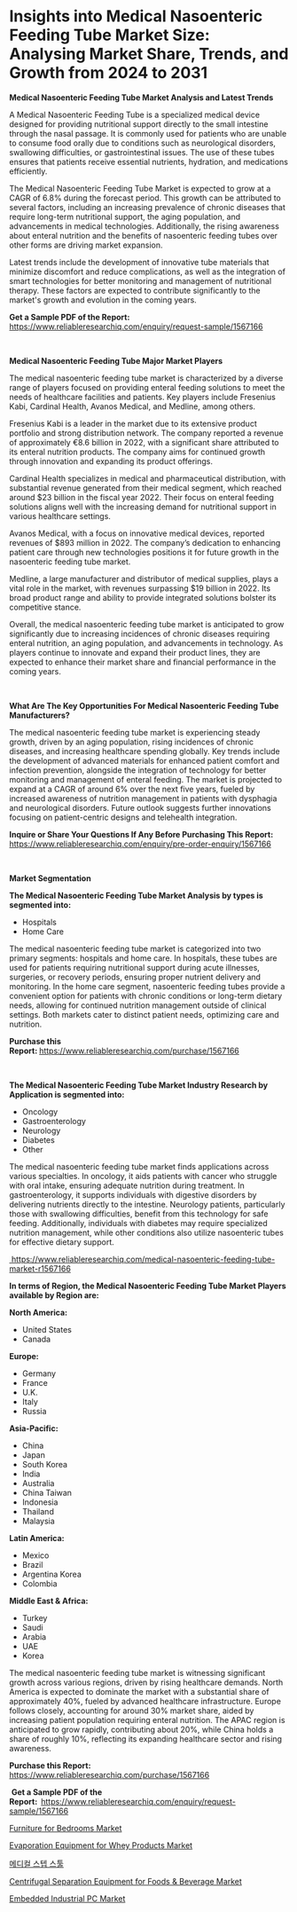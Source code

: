 <p><h1>Insights into Medical Nasoenteric Feeding Tube Market Size: Analysing Market Share, Trends, and Growth from 2024 to 2031</h1></p><p><strong>Medical Nasoenteric Feeding Tube Market Analysis and Latest Trends</strong></p>
<p><p>A Medical Nasoenteric Feeding Tube is a specialized medical device designed for providing nutritional support directly to the small intestine through the nasal passage. It is commonly used for patients who are unable to consume food orally due to conditions such as neurological disorders, swallowing difficulties, or gastrointestinal issues. The use of these tubes ensures that patients receive essential nutrients, hydration, and medications efficiently.</p><p>The Medical Nasoenteric Feeding Tube Market is expected to grow at a CAGR of 6.8% during the forecast period. This growth can be attributed to several factors, including an increasing prevalence of chronic diseases that require long-term nutritional support, the aging population, and advancements in medical technologies. Additionally, the rising awareness about enteral nutrition and the benefits of nasoenteric feeding tubes over other forms are driving market expansion. </p><p>Latest trends include the development of innovative tube materials that minimize discomfort and reduce complications, as well as the integration of smart technologies for better monitoring and management of nutritional therapy. These factors are expected to contribute significantly to the market's growth and evolution in the coming years.</p></p>
<p><strong>Get a Sample PDF of the Report:&nbsp;</strong> <a href="https://www.reliableresearchiq.com/enquiry/request-sample/1567166">https://www.reliableresearchiq.com/enquiry/request-sample/1567166</a></p>
<p>&nbsp;</p>
<p><strong>Medical Nasoenteric Feeding Tube Major Market Players</strong></p>
<p><p>The medical nasoenteric feeding tube market is characterized by a diverse range of players focused on providing enteral feeding solutions to meet the needs of healthcare facilities and patients. Key players include Fresenius Kabi, Cardinal Health, Avanos Medical, and Medline, among others.</p><p>Fresenius Kabi is a leader in the market due to its extensive product portfolio and strong distribution network. The company reported a revenue of approximately €8.6 billion in 2022, with a significant share attributed to its enteral nutrition products. The company aims for continued growth through innovation and expanding its product offerings.</p><p>Cardinal Health specializes in medical and pharmaceutical distribution, with substantial revenue generated from their medical segment, which reached around $23 billion in the fiscal year 2022. Their focus on enteral feeding solutions aligns well with the increasing demand for nutritional support in various healthcare settings.</p><p>Avanos Medical, with a focus on innovative medical devices, reported revenues of $893 million in 2022. The company’s dedication to enhancing patient care through new technologies positions it for future growth in the nasoenteric feeding tube market.</p><p>Medline, a large manufacturer and distributor of medical supplies, plays a vital role in the market, with revenues surpassing $19 billion in 2022. Its broad product range and ability to provide integrated solutions bolster its competitive stance.</p><p>Overall, the medical nasoenteric feeding tube market is anticipated to grow significantly due to increasing incidences of chronic diseases requiring enteral nutrition, an aging population, and advancements in technology. As players continue to innovate and expand their product lines, they are expected to enhance their market share and financial performance in the coming years.</p></p>
<p>&nbsp;</p>
<p><strong>What Are The Key Opportunities For Medical Nasoenteric Feeding Tube Manufacturers?</strong></p>
<p><p>The medical nasoenteric feeding tube market is experiencing steady growth, driven by an aging population, rising incidences of chronic diseases, and increasing healthcare spending globally. Key trends include the development of advanced materials for enhanced patient comfort and infection prevention, alongside the integration of technology for better monitoring and management of enteral feeding. The market is projected to expand at a CAGR of around 6% over the next five years, fueled by increased awareness of nutrition management in patients with dysphagia and neurological disorders. Future outlook suggests further innovations focusing on patient-centric designs and telehealth integration.</p></p>
<p><strong>Inquire or Share Your Questions If Any Before Purchasing This Report:</strong> <a href="https://www.reliableresearchiq.com/enquiry/pre-order-enquiry/1567166">https://www.reliableresearchiq.com/enquiry/pre-order-enquiry/1567166</a></p>
<p>&nbsp;</p>
<p><strong>Market Segmentation</strong></p>
<p><strong>The Medical Nasoenteric Feeding Tube Market Analysis by types is segmented into:</strong></p>
<p><ul><li>Hospitals</li><li>Home Care</li></ul></p>
<p><p>The medical nasoenteric feeding tube market is categorized into two primary segments: hospitals and home care. In hospitals, these tubes are used for patients requiring nutritional support during acute illnesses, surgeries, or recovery periods, ensuring proper nutrient delivery and monitoring. In the home care segment, nasoenteric feeding tubes provide a convenient option for patients with chronic conditions or long-term dietary needs, allowing for continued nutrition management outside of clinical settings. Both markets cater to distinct patient needs, optimizing care and nutrition.</p></p>
<p><strong>Purchase this Report:&nbsp;</strong><a href="https://www.reliableresearchiq.com/purchase/1567166">https://www.reliableresearchiq.com/purchase/1567166</a></p>
<p>&nbsp;</p>
<p><strong>The Medical Nasoenteric Feeding Tube Market Industry Research by Application is segmented into:</strong></p>
<p><ul><li>Oncology</li><li>Gastroenterology</li><li>Neurology</li><li>Diabetes</li><li>Other</li></ul></p>
<p><p>The medical nasoenteric feeding tube market finds applications across various specialties. In oncology, it aids patients with cancer who struggle with oral intake, ensuring adequate nutrition during treatment. In gastroenterology, it supports individuals with digestive disorders by delivering nutrients directly to the intestine. Neurology patients, particularly those with swallowing difficulties, benefit from this technology for safe feeding. Additionally, individuals with diabetes may require specialized nutrition management, while other conditions also utilize nasoenteric tubes for effective dietary support.</p></p>
<p><a href="https://www.reliableresearchiq.com/medical-nasoenteric-feeding-tube-market-r1567166">&nbsp;https://www.reliableresearchiq.com/medical-nasoenteric-feeding-tube-market-r1567166</a></p>
<p><strong>In terms of Region, the Medical Nasoenteric Feeding Tube Market Players available by Region are:</strong></p>
<p>
    <p> <strong> North America: </strong>
        <ul>
            <li>United States</li>
            <li>Canada</li>
        </ul>
        </p> 
    <p> <strong> Europe: </strong>
        <ul>
            <li>Germany</li>
            <li>France</li>
            <li>U.K.</li>
            <li>Italy</li>
            <li>Russia</li>
        </ul>
        </p> 
    <p> <strong> Asia-Pacific: </strong>
        <ul>
            <li>China</li>
            <li>Japan</li>
            <li>South Korea</li>
            <li>India</li>
            <li>Australia</li>
            <li>China Taiwan</li>
            <li>Indonesia</li>
            <li>Thailand</li>
            <li>Malaysia</li>
        </ul>
        </p> 
    <p> <strong> Latin America: </strong>
        <ul>
            <li>Mexico</li>
            <li>Brazil</li>
            <li>Argentina Korea</li>
            <li>Colombia</li>
        </ul>
        </p> 
    <p> <strong> Middle East & Africa: </strong>
        <ul>
            <li>Turkey</li>
            <li>Saudi</li>
            <li>Arabia</li>
            <li>UAE</li>
            <li>Korea</li>
        </ul>
    </p>
    </p>
<p><p>The medical nasoenteric feeding tube market is witnessing significant growth across various regions, driven by rising healthcare demands. North America is expected to dominate the market with a substantial share of approximately 40%, fueled by advanced healthcare infrastructure. Europe follows closely, accounting for around 30% market share, aided by increasing patient population requiring enteral nutrition. The APAC region is anticipated to grow rapidly, contributing about 20%, while China holds a share of roughly 10%, reflecting its expanding healthcare sector and rising awareness.</p></p>
<p><strong>Purchase this Report: </strong><a href="https://www.reliableresearchiq.com/purchase/1567166">https://www.reliableresearchiq.com/purchase/1567166</a></p>
<p>&nbsp;<strong>Get a Sample PDF of the Report:&nbsp;&nbsp;</strong><a href="https://www.reliableresearchiq.com/enquiry/request-sample/1567166">https://www.reliableresearchiq.com/enquiry/request-sample/1567166</a></p>
<p><strong></strong></p>
<p><p><a href="https://www.linkedin.com/pulse/market-trends-global-furniture-bedrooms-forecast-analysis-hxzue?trackingId=%2FQOoBjoQQqyuBw%2BkNZnirg%3D%3D">Furniture for Bedrooms Market</a></p><p><a href="https://issuu.com/reportprime-2/docs/evaporation-equipment-for-whey-prod_1af0eb32d9699b">Evaporation Equipment for Whey Products Market</a></p><p><a href="https://github.com/sougarounis/Market-Research-Report-List-6/blob/main/282392114568.md">메디컬 스텝 스툴</a></p><p><a href="https://issuu.com/reportprime-2/docs/centrifugal-separation-equipment-fo_87498b052d43ca">Centrifugal Separation Equipment for Foods & Beverage Market</a></p><p><a href="https://www.linkedin.com/pulse/what-influencing-future-embedded-industrial-pc-market-ljuxc?trackingId=pXMtIJyHSdSUavcD2BvzUQ%3D%3D">Embedded Industrial PC Market</a></p></p>